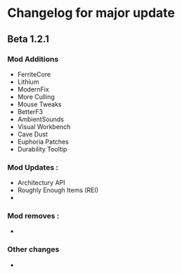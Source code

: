 # Changelog for major update

## Beta 1.2.1

### Mod Additions
- FerriteCore
- Lithium
- ModernFix
- More Culling
- Mouse Tweaks
- BetterF3
- AmbientSounds
- Visual Workbench
- Cave Dust
- Euphoria Patches
- Durability Tooltip

### Mod Updates :
- Architectury API
- Roughly Enough Items (REI)
- 

### Mod removes :
- 

### Other changes
- 
